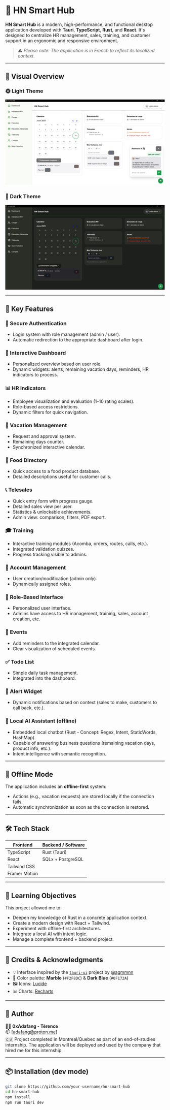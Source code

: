 # 🧠 HN Smart Hub

**HN Smart Hub** is a modern, high-performance, and functional desktop application developed with **Tauri**, **TypeScript**, **Rust**, and **React**. It's designed to centralize HR management, sales, training, and customer support in an ergonomic and responsive environment.

> ⚠️ *Please note: The application is in French to reflect its localized context.*

---

## 🎨 Visual Overview

### 🌞 Light Theme
![Dashboard Light](./images/1.jpg)

### 🌙 Dark Theme
![Dashboard Dark](./images/2.jpg)

---

## 🚀 Key Features

### 🔐 Secure Authentication
- Login system with role management (admin / user).
- Automatic redirection to the appropriate dashboard after login.

### 🧭 Interactive Dashboard
- Personalized overview based on user role.
- Dynamic widgets: alerts, remaining vacation days, reminders, HR indicators to process.

### 📊 HR Indicators
- Employee visualization and evaluation (1–10 rating scales).
- Role-based access restrictions.
- Dynamic filters for quick navigation.

### 🌴 Vacation Management
- Request and approval system.
- Remaining days counter.
- Synchronized interactive calendar.

### 🥦 Food Directory
- Quick access to a food product database.
- Detailed descriptions useful for customer calls.

### 📞 Telesales
- Quick entry form with progress gauge.
- Detailed sales view per user.
- Statistics & unlockable achievements.
- Admin view: comparison, filters, PDF export.

### 🎓 Training
- Interactive training modules (Acomba, orders, routes, calls, etc.).
- Integrated validation quizzes.
- Progress tracking visible to admins.

### 👤 Account Management
- User creation/modification (admin only).
- Dynamically assigned roles.

### 👥 Role-Based Interface
- Personalized user interface.
- Admins have access to HR management, training, sales, account creation, etc.

### 📆 Events
- Add reminders to the integrated calendar.
- Clear visualization of scheduled events.

### ✅ Todo List
- Simple daily task management.
- Integrated into the dashboard.

### 🚨 Alert Widget
- Dynamic notifications based on context (sales to make, customers to call back, etc.).

### 🤖 Local AI Assistant (offline)
- Embedded local chatbot (Rust - Concept: Regex, Intent, StaticWords, HashMap).
- Capable of answering business questions (remaining vacation days, product info, etc.).
- Intent intelligence with semantic recognition.

---

## 🔌 Offline Mode

The application includes an **offline-first** system:
- Actions (e.g., vacation requests) are stored locally if the connection fails.
- Automatic synchronization as soon as the connection is restored.

---

## 🛠️ Tech Stack

| Frontend          | Backend / Software  |
|-------------------|---------------------|
| TypeScript        | Rust (Tauri)        |
| React             | SQLx + PostgreSQL   |
| Tailwind CSS      |                     |
| Framer Motion     |                     |

---

## 🧠 Learning Objectives

This project allowed me to:

- Deepen my knowledge of Rust in a concrete application context.
- Create a modern design with React + Tailwind.
- Experiment with offline-first architectures.
- Integrate a local AI with intent logic.
- Manage a complete frontend + backend project.

---

## 📸 Credits & Acknowledgments

- 💡 Interface inspired by the [`tauri-ui`](https://github.com/agmmnn) project by [@agmmnn](https://github.com/agmmnn)
- 🎨 Color palette: **Marble** (`#F2F8DC`) & **Dark Blue** (`#0F172A`)
- 🖼 Icons: [Lucide](https://lucide.dev/)
- 📊 Charts: [Recharts](https://recharts.org/)

---

## 💼 Author

👨‍💻 **0xAdafang - Térence**  
📫 [adafang@proton.me]  
🇨🇦 Project completed in Montreal/Quebec as part of an end-of-studies internship. The application will be deployed and used by the company that hired me for this internship.

---

## 📦 Installation (dev mode)

```bash
git clone https://github.com/your-username/hn-smart-hub
cd hn-smart-hub
npm install
npm run tauri dev
```
